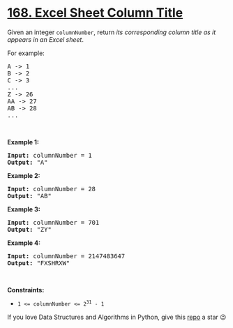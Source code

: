 # [168. Excel Sheet Column Title][title]

<p>Given an integer <code>columnNumber</code>, return <em>its corresponding column title as it appears in an Excel sheet</em>.</p>
<p>For example:</p>
<pre>A -&gt; 1
B -&gt; 2
C -&gt; 3
...
Z -&gt; 26
AA -&gt; 27
AB -&gt; 28 
...
</pre>
<p> </p>
<p><strong>Example 1:</strong></p>
<pre><strong>Input:</strong> columnNumber = 1
<strong>Output:</strong> "A"
</pre>
<p><strong>Example 2:</strong></p>
<pre><strong>Input:</strong> columnNumber = 28
<strong>Output:</strong> "AB"
</pre>
<p><strong>Example 3:</strong></p>
<pre><strong>Input:</strong> columnNumber = 701
<strong>Output:</strong> "ZY"
</pre>
<p><strong>Example 4:</strong></p>
<pre><strong>Input:</strong> columnNumber = 2147483647
<strong>Output:</strong> "FXSHRXW"
</pre>
<p> </p>
<p><strong>Constraints:</strong></p>
<ul>
<li><code>1 &lt;= columnNumber &lt;= 2<sup>31</sup> - 1</code></li>
</ul>

If you love Data Structures and Algorithms in Python, give this [repo][me] a star :wink:

[title]: https://leetcode.com/problems/excel-sheet-column-title
[me]: https://github.com/bumblebee211196/awesome-python-leetcode